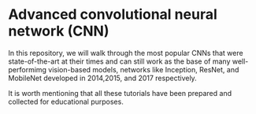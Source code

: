# Advanced  convolutional neural network (CNN)
In this repository, we will walk through the most popular CNNs that were state-of-the-art at their times and can still work as the base of many well-performimg vision-based models, networks like Inception, ResNet, and MobileNet developed in 2014,2015, and 2017 respectively.

It is worth mentioning that all these tutorials have been prepared and collected for educational purposes.
